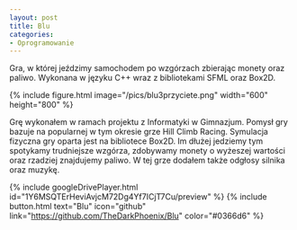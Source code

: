 ```yaml
---
layout: post
title: Blu
categories:
- Oprogramowanie
---
```

Gra, w której jeździmy samochodem po wzgórzach zbierając monety oraz paliwo. Wykonana w języku C++ wraz z bibliotekami SFML oraz Box2D.

{% include figure.html image="/pics/blu3przyciete.png" width="600" height="800" %}

Grę wykonałem w ramach projektu z Informatyki w Gimnazjum. Pomysł gry bazuje na popularnej w tym okresie grze Hill Climb Racing. Symulacja fizyczna gry oparta jest na bibliotece Box2D. Im dłużej jedziemy tym spotykamy trudniejsze wzgórza, zdobywamy monety o wyżeszej wartości oraz rzadziej znajdujemy paliwo. W tej grze dodałem także odgłosy silnika oraz muzykę.

{% include googleDrivePlayer.html id="1Y6MSQTErHeviAvjcM72Dg4Yf7ICjT7Cu/preview" %}
{% include button.html text="Blu" icon="github" link="https://github.com/TheDarkPhoenix/Blu" color="#0366d6" %}
